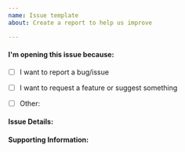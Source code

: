 ```yaml
---
name: Issue template
about: Create a report to help us improve

---
```


<!--
    Thank you for opening an issue.

    This issue tracker is for bugs and issues found within this repository, and
    for feature requests/suggestions for this repository.
    If you require general support or if you have some question, please ask in
    the SWGoHBotHQ support server: https://discord.gg/FfwGvhr

    Please fill in as much of the template below as you're able.
-->


#### I'm opening this issue because:
<!--
    Put an X between the brackets on the following lines if a statement is true.
    For example,
      -  [X] - This statement is true.
      -  [ ] - This statement is false.
-->

 -  [ ] I want to report a bug/issue
 -  [ ] I want to request a feature or suggest something
 -  [ ] Other: 


#### Issue Details:
<!--
    Enter your issue details, in as much details as possible, after the end of
    this section.

    In case of filing a bug report, please provide us with the details so that
    we can recreate the issue/problem on our own, keeping it as simple as
    possible.
    In case of a feature request/suggestion, please provide us with
    enough detail so that we can understand what the feature should be able to
    do so that we can understand your requirements and implement it as soon as
    possible.
-->


#### Supporting Information:
<!--
    Only required if you're reporting a bug/issue.
    Otherwise you can delete this section.
-->

